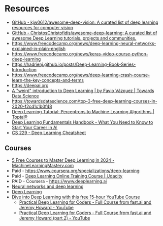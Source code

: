 # Resources

- [GitHub - kjw0612/awesome-deep-vision: A curated list of deep learning resources for computer vision](https://github.com/kjw0612/awesome-deep-vision)
- [GitHub - ChristosChristofidis/awesome-deep-learning: A curated list of awesome Deep Learning tutorials, projects and communities.](https://github.com/ChristosChristofidis/awesome-deep-learning)
- https://www.freecodecamp.org/news/deep-learning-neural-networks-explained-in-plain-english
- https://www.freecodecamp.org/news/keras-video-course-python-deep-learning
- https://hadrienj.github.io/posts/Deep-Learning-Book-Series-Introduction
- https://www.freecodecamp.org/news/deep-learning-crash-course-learn-the-key-concepts-and-terms
- https://deepai.org
- [A "weird" introduction to Deep Learning | by Favio Vázquez | Towards Data Science](https://towardsdatascience.com/a-weird-introduction-to-deep-learning-7828803693b0)
- https://towardsdatascience.com/top-3-free-deep-learning-courses-in-2020-f2cd1c1b0f48
- [Deep Learning Tutorial: Perceptrons to Machine Learning Algorithms | Toptal®](https://www.toptal.com/machine-learning/an-introduction-to-deep-learning-from-perceptrons-to-deep-networks)
- [Deep Learning Fundamentals Handbook - What You Need to Know to Start Your Career in AI](https://www.freecodecamp.org/news/deep-learning-fundamentals-handbook-start-a-career-in-ai/)
- [CS 229 - Deep Learning Cheatsheet](https://stanford.edu/~shervine/teaching/cs-229/cheatsheet-deep-learning)

## Courses

- [5 Free Courses to Master Deep Learning in 2024 - MachineLearningMastery.com](https://machinelearningmastery.com/5-free-courses-to-master-deep-learning-in-2024/)
- Paid - https://www.coursera.org/specializations/deep-learning
- Paid - [Deep Learning Online Training Course | Udacity](https://www.udacity.com/course/deep-learning-nanodegree--nd101)
- PAID - Coursera - https://www.deeplearning.ai
- [Neural networks and deep learning](http://neuralnetworksanddeeplearning.com/)
- [Deep Learning](https://www.deeplearningbook.org/)
- [Dive into Deep Learning with this free 15-hour YouTube Course](https://www.freecodecamp.org/news/learn-deep-learning-from-the-president-of-kaggle)
	- [Practical Deep Learning for Coders - Full Course from fast.ai and Jeremy Howard - YouTube](https://www.youtube.com/watch?v=0oyCUWLL_fU)
	- [Practical Deep Learning for Coders - Full Course from fast.ai and Jeremy Howard (part 2) - YouTube](https://www.youtube.com/watch?v=HL7LOfyf6bc)
